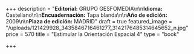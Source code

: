 +++
description = "**Editorial:** GRUPO GESFOMEDIA\n\n**Idioma:** Castellano\n\n**Encuadernación:** Tapa blanda\n\n**Año de edición:** 2009\n\n**Plaza de edición:** MADRID"
draft = true
featured_image = "/uploads/121429928_3435846716461277_3142176485314645652_n.jpg"
price = 570
title = "Estimular la Orientación Espacial 4"
type = "book"

+++
